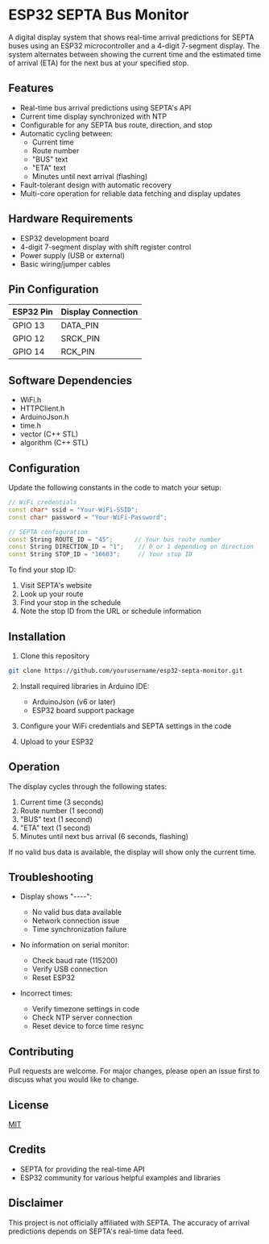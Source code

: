 # ESP32 SEPTA Bus Monitor

A digital display system that shows real-time arrival predictions for SEPTA buses using an ESP32 microcontroller and a 4-digit 7-segment display. The system alternates between showing the current time and the estimated time of arrival (ETA) for the next bus at your specified stop.

## Features

- Real-time bus arrival predictions using SEPTA's API
- Current time display synchronized with NTP
- Configurable for any SEPTA bus route, direction, and stop
- Automatic cycling between:
  - Current time
  - Route number
  - "BUS" text
  - "ETA" text
  - Minutes until next arrival (flashing)
- Fault-tolerant design with automatic recovery
- Multi-core operation for reliable data fetching and display updates

## Hardware Requirements

- ESP32 development board
- 4-digit 7-segment display with shift register control
- Power supply (USB or external)
- Basic wiring/jumper cables

## Pin Configuration

| ESP32 Pin | Display Connection |
|-----------|-------------------|
| GPIO 13   | DATA_PIN          |
| GPIO 12   | SRCK_PIN          |
| GPIO 14   | RCK_PIN           |

## Software Dependencies

- WiFi.h
- HTTPClient.h
- ArduinoJson.h
- time.h
- vector (C++ STL)
- algorithm (C++ STL)

## Configuration

Update the following constants in the code to match your setup:

```cpp
// WiFi credentials
const char* ssid = "Your-WiFi-SSID";
const char* password = "Your-WiFi-Password";

// SEPTA configuration
const String ROUTE_ID = "45";      // Your bus route number
const String DIRECTION_ID = "1";    // 0 or 1 depending on direction
const String STOP_ID = "16603";     // Your stop ID
```

To find your stop ID:
1. Visit SEPTA's website
2. Look up your route
3. Find your stop in the schedule
4. Note the stop ID from the URL or schedule information

## Installation

1. Clone this repository
```bash
git clone https://github.com/yourusername/esp32-septa-monitor.git
```

2. Install required libraries in Arduino IDE:
   - ArduinoJson (v6 or later)
   - ESP32 board support package

3. Configure your WiFi credentials and SEPTA settings in the code

4. Upload to your ESP32

## Operation

The display cycles through the following states:
1. Current time (3 seconds)
2. Route number (1 second)
3. "BUS" text (1 second)
4. "ETA" text (1 second)
5. Minutes until next bus arrival (6 seconds, flashing)

If no valid bus data is available, the display will show only the current time.

## Troubleshooting

- Display shows "----":
  - No valid bus data available
  - Network connection issue
  - Time synchronization failure
  
- No information on serial monitor:
  - Check baud rate (115200)
  - Verify USB connection
  - Reset ESP32

- Incorrect times:
  - Verify timezone settings in code
  - Check NTP server connection
  - Reset device to force time resync

## Contributing

Pull requests are welcome. For major changes, please open an issue first to discuss what you would like to change.

## License

[MIT](https://choosealicense.com/licenses/mit/)

## Credits

- SEPTA for providing the real-time API
- ESP32 community for various helpful examples and libraries

## Disclaimer

This project is not officially affiliated with SEPTA. The accuracy of arrival predictions depends on SEPTA's real-time data feed.
